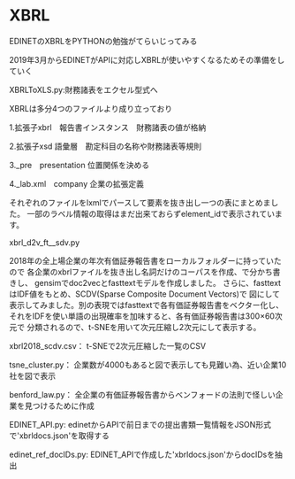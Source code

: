 # XBRL

EDINETのXBRLをPYTHONの勉強がてらいじってみる

2019年3月からEDINETがAPIに対応しXBRLが使いやすくなるためその準備をしていく

XBRLToXLS.py:財務諸表をエクセル型式へ

XBRLは多分4つのファイルより成り立っており

1.拡張子xbrl　報告書インスタンス　財務諸表の値が格納

2.拡張子xsd 語彙層　勘定科目の名称や財務諸表等規則

3._pre　presentation 位置関係を決める

4._lab.xml　company 企業の拡張定義

それぞれのファイルをlxmlでパースして要素を抜き出し一つの表にまとめました。
一部のラベル情報の取得はまだ出来ておらずelement_idで表示されています。

xbrl_d2v_ft__sdv.py

2018年の全上場企業の年次有価証券報告書をローカルフォルダーに持っていたので
各企業のxbrlファイルを抜き出し名詞だけのコーパスを作成、で分かち書きし、
gensimでdoc2vecとfasttextモデルを作成しました。
さらに、fasttextはIDF値をもとめ、SCDV(Sparse Composite Document Vectors)で
図にして表示してみました。別の表現ではfasttextで各有価証券報告書をベクター化し、
それをIDFを使い単語の出現確率を加味すると、各有価証券報告書は300×60次元で
分類されるので、t-SNEを用いて次元圧縮し2次元にして表示する。

xbrl2018_scdv.csv：
t-SNEで2次元圧縮した一覧のCSV

tsne_cluster.py：
企業数が4000もあると図で表示しても見難い為、近い企業10社を図で表示

benford_law.py：
全企業の有価証券報告書からベンフォードの法則で怪しい企業を見つけるために作成

EDINET_API.py: 
edinetからAPIで前日までの提出書類一覧情報をJSON形式で'xbrldocs.json'を取得する

edinet_ref_docIDs.py: 
EDINET_APIで作成した'xbrldocs.json'からdocIDsを抽出
